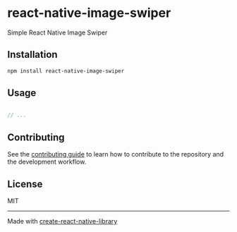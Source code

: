 # react-native-image-swiper

Simple React Native Image Swiper

## Installation

```sh
npm install react-native-image-swiper
```

## Usage

```js

// ...

```

## Contributing

See the [contributing guide](CONTRIBUTING.md) to learn how to contribute to the repository and the development workflow.

## License

MIT

---

Made with [create-react-native-library](https://github.com/callstack/react-native-builder-bob)
